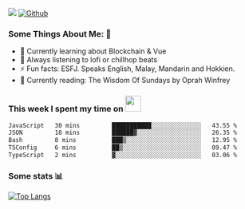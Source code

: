 ![](https://visitor-badge.laobi.icu/badge?page_id=seanho96.seanho96)
[![Github](https://img.shields.io/github/followers/seanho96?label=Follow&style=social)](https://github.com/seanho96)

### Some Things About Me: 👋
- 🌱 Currently learning about Blockchain & Vue
- :musical_note: Always listening to lofi or chillhop beats
- :zap: Fun facts: ESFJ. Speaks English, Malay, Mandarin and Hokkien.
- :book: Currently reading: The Wisdom Of Sundays by Oprah Winfrey

### This week I spent my time on <img src="https://media.giphy.com/media/SvQzkTQb3ZwKcj1QTO/giphy.gif" width="32">

<!--START_SECTION:waka-->

```txt
JavaScript   30 mins         ███████████░░░░░░░░░░░░░░   43.55 %
JSON         18 mins         ██████▓░░░░░░░░░░░░░░░░░░   26.35 %
Bash         8 mins          ███▒░░░░░░░░░░░░░░░░░░░░░   12.95 %
TSConfig     6 mins          ██▒░░░░░░░░░░░░░░░░░░░░░░   09.47 %
TypeScript   2 mins          ▓░░░░░░░░░░░░░░░░░░░░░░░░   03.06 %
```

<!--END_SECTION:waka-->

### Some stats 📊

[![Top Langs](https://github-readme-stats.vercel.app/api/top-langs/?username=seanho96&layout=compact&theme=graywhite)](https://github.com/anuraghazra/github-readme-stats)
<br/>
<!-- ![GitHub stats](https://github-readme-stats.vercel.app/api?username=seanho96&show_icons=true&theme=graywhite)-->

